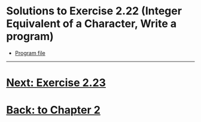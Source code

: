 # Solutions to Exercise 2.22 (Integer Equivalent of a Character, Write a program)

- [Program file](e02_22.cpp)

---

# [Next: Exercise 2.23](02_23.md)
# [Back: to Chapter 2](README.md)

